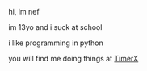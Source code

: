 hi, im nef

im 13yo and i suck at school

i like programming in python

you will find me doing things at [TimerX](https://github.com/sumeshir21/TimerX)


